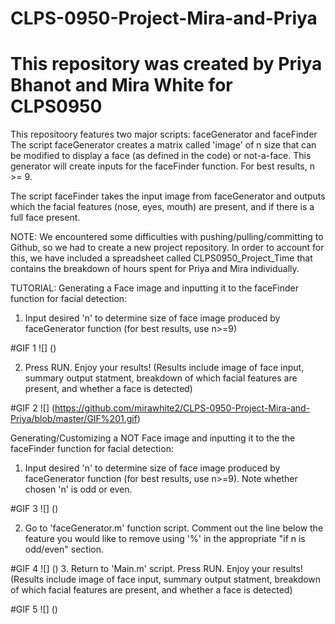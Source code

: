 # CLPS-0950-Project-Mira-and-Priya
# This repository was created by Priya Bhanot and Mira White for CLPS0950

This repositoory features two major scripts: faceGenerator and faceFinder
The script faceGenerator creates a matrix called 'image' of n size that can be modified to display a face (as defined in the code) or not-a-face. This generator will create inputs for the faceFinder function. For best results, n >= 9. 

The script faceFinder takes the input image from faceGenerator and outputs which the facial features (nose, eyes, mouth) are present, and if there is a full face present.  


NOTE: We encountered some difficulties with pushing/pulling/committing to Github, so we had to create a new project repository. In order to account for this, we have included a spreadsheet called CLPS0950_Project_Time that contains the breakdown of hours spent for Priya and Mira individually. 

TUTORIAL:
Generating a Face image and inputting it to the faceFinder function for facial detection:

1. Input desired 'n' to determine size of face image produced by faceGenerator function (for best results, use n>=9)


#GIF 1
![]
()

2. Press RUN. Enjoy your results! (Results include image of face input, summary output statment, breakdown of which facial features are present, and whether a face is detected)


#GIF 2
![]
(https://github.com/mirawhite2/CLPS-0950-Project-Mira-and-Priya/blob/master/GIF%201.gif)

Generating/Customizing a NOT Face image and inputting it to the the faceFinder function for facial detection:

1. Input desired 'n' to determine size of face image produced by faceGenerator function (for best results, use n>=9). Note whether chosen 'n' is odd or even.


#GIF 3
![]
()

2. Go to 'faceGenerator.m' function script. Comment out the line below the feature you would like to remove using '%' in the appropriate "if n is odd/even" section.


#GIF 4
![]
()
3. Return to 'Main.m' script. Press RUN. Enjoy your results! (Results include image of face input, summary output statment, breakdown of which facial features are present, and whether a face is detected)


#GIF 5
![]
()
